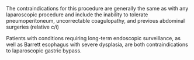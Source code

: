 The contraindications for this procedure are generally the same as with any laparoscopic procedure and include the inability to tolerate pneumoperitoneum, uncorrectable coagulopathy, and previous abdominal surgeries (relative c/i)

Patients with conditions requiring long-term endoscopic surveillance, as well as Barrett esophagus with severe dysplasia, are both contraindications to laparoscopic gastric bypass.